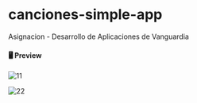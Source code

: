 # canciones-simple-app
Asignacion - Desarrollo de Aplicaciones de Vanguardia

#### 🖥️ Preview
![11](https://i.ibb.co/1nZVfjg/11.png)

![22](https://i.ibb.co/SRXM6GM/22.png)
